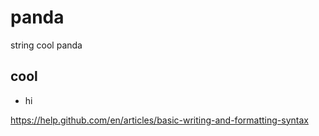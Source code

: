 # panda
string cool panda
## cool
* hi

https://help.github.com/en/articles/basic-writing-and-formatting-syntax
